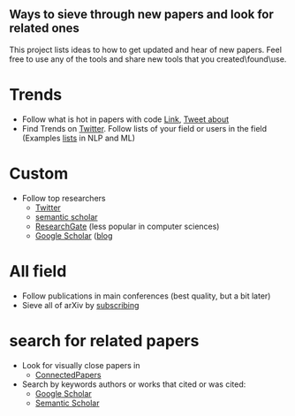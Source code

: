 ## Ways to sieve through new papers and look for related ones

This project lists ideas to how to get updated and hear of new papers. Feel free to use any of the tools and share new tools that you created\found\use.

# Trends
- Follow what is hot in papers with code [Link](https://paperswithcode.com/top-social?num_days=30),  [Tweet about](https://twitter.com/omarsar0/status/1483045014800318468?s=20)
- Find Trends on [Twitter](https://twitter.com). Follow lists of your field or users in the field (Examples [lists](https://twitter.com/LChoshen/lists/memberships) in NLP and ML)

# Custom
 - Follow top researchers
     -  [Twitter](https://twitter.com)
     -  [semantic scholar](https://www.semanticscholar.org/me/recommendations)
     -  [ResearchGate](https://www.researchgate.net/) (less popular in computer sciences)
     -  [Google Scholar](https://scholar.google.com/intl/en/scholar/citations.html) ([blog](https://scholar.googleblog.com/2017/10/follow-related-research-for-key-authors.html#:~:text=To%20follow%20related%20research%20for,you%20as%20an%20email%20alert. ) 
 
# All field
 - Follow publications in main conferences (best quality, but a bit later)
 - Sieve all of arXiv by [subscribing](https://arxiv.org/help/subscribe)

# search for related papers
  - Look for visually close papers in
    -  [ConnectedPapers](https://www.connectedpapers.com/)
  - Search by keywords authors or works that cited or was cited:
    -  [Google Scholar](https://scholar.google.com/)
    -  [Semantic Scholar](https://www.semanticscholar.org)
